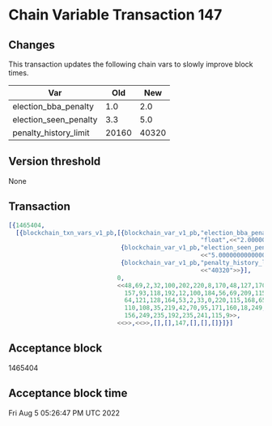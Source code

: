 # Chain Variable Transaction 147

## Changes

This transaction updates the following chain vars to slowly improve block times.

|Var                            | Old       | New   |
|-------------------------------|-----------|-------|
|election_bba_penalty           |1.0        |2.0    |
|election_seen_penalty          |3.3        |5.0    |
|penalty_history_limit          |20160      |40320  |


## Version threshold

None

## Transaction

```erlang
[{1465404,
  [{blockchain_txn_vars_v1_pb,[{blockchain_var_v1_pb,"election_bba_penalty",
                                                     "float",<<"2.00000000000000011102e-01">>},
                               {blockchain_var_v1_pb,"election_seen_penalty","float",
                                                     <<"5.00000000000000000000e-01">>},
                               {blockchain_var_v1_pb,"penalty_history_limit","int",
                                                     <<"40320">>}],
                              0,
                              <<48,69,2,32,100,202,220,8,170,48,127,170,8,220,30,192,
                                157,93,118,192,12,100,184,56,69,209,115,154,52,219,121,
                                64,121,128,164,53,2,33,0,220,115,168,65,204,20,137,119,
                                110,108,35,219,42,70,95,171,160,18,249,113,212,1,11,206,
                                156,249,235,192,235,241,115,9>>,
                              <<>>,<<>>,[],[],147,[],[],[]}]}]
```

## Acceptance block

1465404

## Acceptance block time

Fri Aug  5 05:26:47 PM UTC 2022
